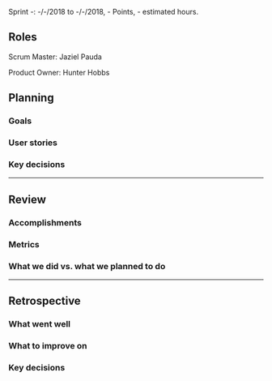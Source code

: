 Sprint -: -/-/2018 to -/-/2018, - Points, - estimated hours.

## Roles
Scrum Master: Jaziel Pauda

Product Owner: Hunter Hobbs

## Planning

### Goals

### User stories

### Key decisions

***

## Review

### Accomplishments

### Metrics

### What we did vs. what we planned to do

***

## Retrospective

### What went well

### What to improve on

### Key decisions
